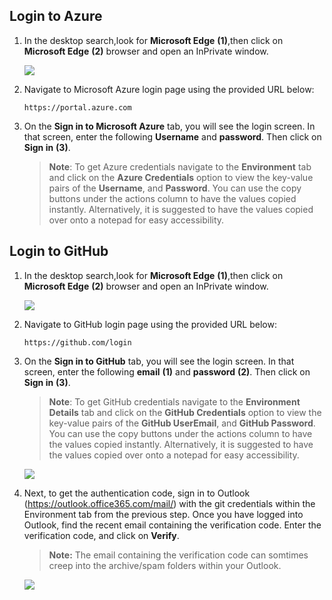  
## Login to Azure

1. In the desktop search,look for **Microsoft Edge** **(1)**,then click on **Microsoft Edge** **(2)** browser and open an InPrivate window.

   ![](../media/Edge.png)

1. Navigate to Microsoft Azure login page using the provided URL below:
   ```
   https://portal.azure.com 
   ```
   
1. On the **Sign in to Microsoft Azure** tab, you will see the login screen. In that screen, enter the following **Username** and **password**. Then click on **Sign in** **(3)**. 

   >**Note**: To get Azure credentials navigate to the **Environment** tab and click on the **Azure Credentials** option to view the key-value pairs of the **Username**, and **Password**. You can use the copy buttons under the actions column to have the values copied instantly. Alternatively, it is suggested to have the values copied over onto a notepad for easy accessibility.

## Login to GitHub

1. In the desktop search,look for **Microsoft Edge** **(1)**,then click on **Microsoft Edge** **(2)** browser and open an InPrivate window.

   ![](../media/Edge.png)

1. Navigate to GitHub login page using the provided URL below:
   ```
   https://github.com/login
   ```
   
1. On the **Sign in to GitHub** tab, you will see the login screen. In that screen, enter the following **email** **(1)** and **password** **(2)**. Then click on **Sign in** **(3)**. 

   >**Note**: To get GitHub credentials navigate to the **Environment Details** tab and click on the **GitHub Credentials** option to view the key-value pairs of the **GitHub UserEmail**, and **GitHub Password**. You can use the copy buttons under the actions column to have the values copied instantly. Alternatively, it is suggested to have the values copied over onto a notepad for easy accessibility. 
   
   ![](../media/github-login.png)
          
1. Next, to get the authentication code, sign in to Outlook (https://outlook.office365.com/mail/) with the git credentials within the Environment tab from the previous step. Once you have logged into Outlook, find the recent email containing the verification code. Enter the verification code, and click on **Verify**.

   >**Note:** The email containing the verification code can somtimes creep into the archive/spam folders within your Outlook.

   ![](../media/authgit.png)

